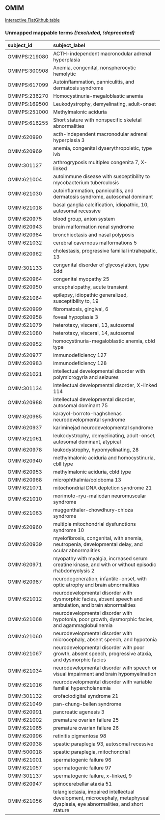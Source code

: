 ## OMIM
[Interactive FlatGithub table](https://flatgithub.com/monarch-initiative/mondo-ingest?filename=src/ontology/reports/omim_mapping_status.tsv)

### Unmapped mappable terms _(!excluded, !deprecated)_
| subject_id    | subject_label                                                                                                                |
|:--------------|:-----------------------------------------------------------------------------------------------------------------------------|
| OMIMPS:219080 | ACTH-independent macronodular adrenal hyperplasia                                                                            |
| OMIMPS:300908 | Anemia, congenital, nonspherocytic hemolytic                                                                                 |
| OMIMPS:617099 | Autoinflammation, panniculitis, and dermatosis syndrome                                                                      |
| OMIMPS:236270 | Homocystinuria-megaloblastic anemia                                                                                          |
| OMIMPS:169500 | Leukodystrophy, demyelinating, adult-onset                                                                                   |
| OMIMPS:251000 | Methylmalonic aciduria                                                                                                       |
| OMIMPS:616255 | Short stature with nonspecific skeletal abnormalities                                                                        |
| OMIM:620990   | acth-independent macronodular adrenal hyperplasia 3                                                                          |
| OMIM:620969   | anemia, congenital dyserythropoietic, type ivb                                                                               |
| OMIM:301127   | arthrogryposis multiplex congenita 7, X-linked                                                                               |
| OMIM:621004   | autoimmune disease with susceptibility to mycobacterium tuberculosis                                                         |
| OMIM:621030   | autoinflammation, panniculitis, and dermatosis syndrome, autosomal dominant                                                  |
| OMIM:621018   | basal ganglia calcification, idiopathic, 10, autosomal recessive                                                             |
| OMIM:620975   | blood group, anton system                                                                                                    |
| OMIM:620943   | brain malformation renal syndrome                                                                                            |
| OMIM:620984   | bronchiectasis and nasal polyposis                                                                                           |
| OMIM:621032   | cerebral cavernous malformations 5                                                                                           |
| OMIM:620962   | cholestasis, progressive familial intrahepatic, 13                                                                           |
| OMIM:301133   | congenital disorder of glycosylation, type 1dd                                                                               |
| OMIM:620964   | congenital myopathy 25                                                                                                       |
| OMIM:620950   | encephalopathy, acute transient                                                                                              |
| OMIM:621064   | epilepsy, idiopathic generalized, susceptibility to, 19                                                                      |
| OMIM:620999   | fibromatosis, gingival, 6                                                                                                    |
| OMIM:620958   | foveal hypoplasia 3                                                                                                          |
| OMIM:621079   | heterotaxy, visceral, 13, autosomal                                                                                          |
| OMIM:621080   | heterotaxy, visceral, 14, autosomal                                                                                          |
| OMIM:620952   | homocystinuria-megaloblastic anemia, cbld type                                                                               |
| OMIM:620977   | immunodeficiency 127                                                                                                         |
| OMIM:620983   | immunodeficiency 128                                                                                                         |
| OMIM:621021   | intellectual developmental disorder with polymicrogyria and seizures                                                         |
| OMIM:301134   | intellectual developmental disorder, X-linked 114                                                                            |
| OMIM:620988   | intellectual developmental disorder, autosomal dominant 75                                                                   |
| OMIM:620985   | karayol-borroto-haghshenas neurodevelopmental syndrome                                                                       |
| OMIM:620937   | kariminejad neurodevelopmental syndrome                                                                                      |
| OMIM:621061   | leukodystrophy, demyelinating, adult-onset, autosomal dominant, atypical                                                     |
| OMIM:620978   | leukodystrophy, hypomyelinating, 28                                                                                          |
| OMIM:620940   | methylmalonic aciduria and homocystinuria, cbll type                                                                         |
| OMIM:620953   | methylmalonic aciduria, cbld type                                                                                            |
| OMIM:620968   | microphthalmia/coloboma 13                                                                                                   |
| OMIM:621071   | mitochondrial DNA depletion syndrome 21                                                                                      |
| OMIM:621010   | morimoto-ryu-malicdan neuromuscular syndrome                                                                                 |
| OMIM:621063   | muggenthaler-chowdhury-chioza syndrome                                                                                       |
| OMIM:620960   | multiple mitochondrial dysfunctions syndrome 10                                                                              |
| OMIM:620939   | myelofibrosis, congenital, with anemia, neutropenia, developmental delay, and ocular abnormalities                           |
| OMIM:620971   | myopathy with myalgia, increased serum creatine kinase, and with or without episodic rhabdomyolysis 2                        |
| OMIM:620987   | neurodegeneration, infantile-onset, with optic atrophy and brain abnormalities                                               |
| OMIM:621012   | neurodevelopmental disorder with dysmorphic facies, absent speech and ambulation, and brain abnormalities                    |
| OMIM:621068   | neurodevelopmental disorder with hypotonia, poor growth, dysmorphic facies, and agammaglobulinemia                           |
| OMIM:621060   | neurodevelopmental disorder with microcephaly, absent speech, and hypotonia                                                  |
| OMIM:621067   | neurodevelopmental disorder with poor growth, absent speech, progressive ataxia, and dysmorphic facies                       |
| OMIM:621034   | neurodevelopmental disorder with speech or visual impairment and brain hypomyelination                                       |
| OMIM:621016   | neurodevelopmental disorder with variable familial hypercholanemia                                                           |
| OMIM:301132   | orofaciodigital syndrome 21                                                                                                  |
| OMIM:621049   | pan-chung-bellen syndrome                                                                                                    |
| OMIM:620991   | pancreatic agenesis 3                                                                                                        |
| OMIM:621002   | premature ovarian failure 25                                                                                                 |
| OMIM:621065   | premature ovarian failure 26                                                                                                 |
| OMIM:620996   | retinitis pigmentosa 98                                                                                                      |
| OMIM:620938   | spastic paraplegia 93, autosomal recessive                                                                                   |
| OMIM:500018   | spastic paraplegia, mitochondrial                                                                                            |
| OMIM:621001   | spermatogenic failure 96                                                                                                     |
| OMIM:621057   | spermatogenic failure 97                                                                                                     |
| OMIM:301137   | spermatogenic failure, x-linked, 9                                                                                           |
| OMIM:620947   | spinocerebellar ataxia 51                                                                                                    |
| OMIM:621056   | telangiectasia, impaired intellectual development, microcephaly, metaphyseal dysplasia, eye abnormalities, and short stature |
